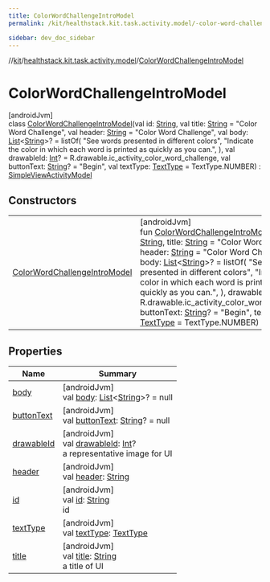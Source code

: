 ```yaml
---
title: ColorWordChallengeIntroModel
permalink: /kit/healthstack.kit.task.activity.model/-color-word-challenge-intro-model/index.html

sidebar: dev_doc_sidebar
---
```

//[kit](../../../kit.html)/[healthstack.kit.task.activity.model](../index.html)/[ColorWordChallengeIntroModel](index.html)



# ColorWordChallengeIntroModel



[androidJvm]\
class [ColorWordChallengeIntroModel](index.html)(val id: [String](https://kotlinlang.org/api/latest/jvm/stdlib/kotlin/-string/index.html), val title: [String](https://kotlinlang.org/api/latest/jvm/stdlib/kotlin/-string/index.html) = &quot;Color Word Challenge&quot;, val header: [String](https://kotlinlang.org/api/latest/jvm/stdlib/kotlin/-string/index.html) = &quot;Color Word Challenge&quot;, val body: [List](https://kotlinlang.org/api/latest/jvm/stdlib/kotlin.collections/-list/index.html)&lt;[String](https://kotlinlang.org/api/latest/jvm/stdlib/kotlin/-string/index.html)&gt;? = listOf(
        &quot;See words presented in different colors&quot;,
        &quot;Indicate the color in which each word is printed as quickly as you can.&quot;,
    ), val drawableId: [Int](https://kotlinlang.org/api/latest/jvm/stdlib/kotlin/-int/index.html)? = R.drawable.ic_activity_color_word_challenge, val buttonText: [String](https://kotlinlang.org/api/latest/jvm/stdlib/kotlin/-string/index.html)? = &quot;Begin&quot;, val textType: [TextType](../../healthstack.kit.ui/-text-type/index.html) = TextType.NUMBER) : [SimpleViewActivityModel](../../healthstack.kit.task.activity.model.common/-simple-view-activity-model/index.html)



## Constructors


| | |
|---|---|
| [ColorWordChallengeIntroModel](-color-word-challenge-intro-model.html) | [androidJvm]<br>fun [ColorWordChallengeIntroModel](-color-word-challenge-intro-model.html)(id: [String](https://kotlinlang.org/api/latest/jvm/stdlib/kotlin/-string/index.html), title: [String](https://kotlinlang.org/api/latest/jvm/stdlib/kotlin/-string/index.html) = &quot;Color Word Challenge&quot;, header: [String](https://kotlinlang.org/api/latest/jvm/stdlib/kotlin/-string/index.html) = &quot;Color Word Challenge&quot;, body: [List](https://kotlinlang.org/api/latest/jvm/stdlib/kotlin.collections/-list/index.html)&lt;[String](https://kotlinlang.org/api/latest/jvm/stdlib/kotlin/-string/index.html)&gt;? = listOf(         &quot;See words presented in different colors&quot;,         &quot;Indicate the color in which each word is printed as quickly as you can.&quot;,     ), drawableId: [Int](https://kotlinlang.org/api/latest/jvm/stdlib/kotlin/-int/index.html)? = R.drawable.ic_activity_color_word_challenge, buttonText: [String](https://kotlinlang.org/api/latest/jvm/stdlib/kotlin/-string/index.html)? = &quot;Begin&quot;, textType: [TextType](../../healthstack.kit.ui/-text-type/index.html) = TextType.NUMBER) |


## Properties


| Name | Summary |
|---|---|
| [body](../../healthstack.kit.task.activity.model.common/-simple-view-activity-model/body.html) | [androidJvm]<br>val [body](../../healthstack.kit.task.activity.model.common/-simple-view-activity-model/body.html): [List](https://kotlinlang.org/api/latest/jvm/stdlib/kotlin.collections/-list/index.html)&lt;[String](https://kotlinlang.org/api/latest/jvm/stdlib/kotlin/-string/index.html)&gt;? = null |
| [buttonText](../../healthstack.kit.task.activity.model.common/-simple-view-activity-model/button-text.html) | [androidJvm]<br>val [buttonText](../../healthstack.kit.task.activity.model.common/-simple-view-activity-model/button-text.html): [String](https://kotlinlang.org/api/latest/jvm/stdlib/kotlin/-string/index.html)? = null |
| [drawableId](../../healthstack.kit.task.base/-step-model/drawable-id.html) | [androidJvm]<br>val [drawableId](../../healthstack.kit.task.base/-step-model/drawable-id.html): [Int](https://kotlinlang.org/api/latest/jvm/stdlib/kotlin/-int/index.html)?<br>a representative image for UI |
| [header](../../healthstack.kit.task.activity.model.common/-simple-view-activity-model/header.html) | [androidJvm]<br>val [header](../../healthstack.kit.task.activity.model.common/-simple-view-activity-model/header.html): [String](https://kotlinlang.org/api/latest/jvm/stdlib/kotlin/-string/index.html) |
| [id](../../healthstack.kit.task.base/-step-model/id.html) | [androidJvm]<br>val [id](../../healthstack.kit.task.base/-step-model/id.html): [String](https://kotlinlang.org/api/latest/jvm/stdlib/kotlin/-string/index.html)<br>id |
| [textType](../../healthstack.kit.task.activity.model.common/-simple-view-activity-model/text-type.html) | [androidJvm]<br>val [textType](../../healthstack.kit.task.activity.model.common/-simple-view-activity-model/text-type.html): [TextType](../../healthstack.kit.ui/-text-type/index.html) |
| [title](../../healthstack.kit.task.base/-step-model/title.html) | [androidJvm]<br>val [title](../../healthstack.kit.task.base/-step-model/title.html): [String](https://kotlinlang.org/api/latest/jvm/stdlib/kotlin/-string/index.html)<br>a title of UI |

